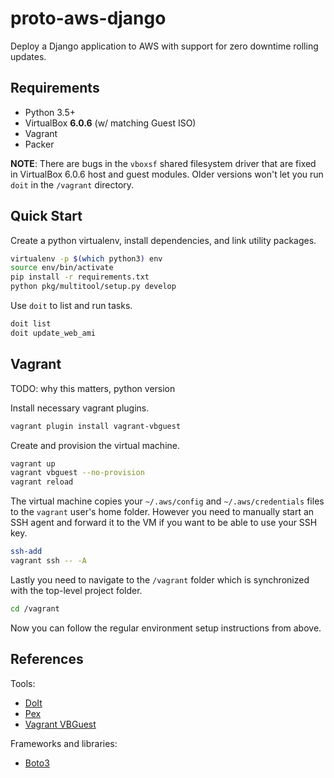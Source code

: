 # proto-aws-django

Deploy a Django application to AWS with support for zero downtime rolling
updates.

## Requirements

* Python 3.5+
* VirtualBox **6.0.6** (w/ matching Guest ISO)
* Vagrant
* Packer

**NOTE**: There are bugs in the `vboxsf` shared filesystem driver that are
fixed in VirtualBox 6.0.6 host and guest modules. Older versions won't let you
run `doit` in the `/vagrant` directory.

## Quick Start

Create a python virtualenv, install dependencies, and link utility packages.

```bash
virtualenv -p $(which python3) env
source env/bin/activate
pip install -r requirements.txt
python pkg/multitool/setup.py develop
```

Use `doit` to list and run tasks.

```bash
doit list
doit update_web_ami
```

## Vagrant

TODO: why this matters, python version

Install necessary vagrant plugins.

```bash
vagrant plugin install vagrant-vbguest
```

Create and provision the virtual machine.

```bash
vagrant up
vagrant vbguest --no-provision
vagrant reload
```

The virtual machine copies your `~/.aws/config` and `~/.aws/credentials` files
to the `vagrant` user's home folder. However you need to manually start an SSH
agent and forward it to the VM if you want to be able to use your SSH key.

```bash
ssh-add
vagrant ssh -- -A
```

Lastly you need to navigate to the `/vagrant` folder which is synchronized
with the top-level project folder.

```bash
cd /vagrant
```

Now you can follow the regular environment setup instructions from above.

## References

Tools:

* [DoIt](http://pydoit.org/)
* [Pex](https://pex.readthedocs.io/en/stable/index.html)
* [Vagrant VBGuest](https://github.com/dotless-de/vagrant-vbguest)

Frameworks and libraries:

* [Boto3](https://boto3.amazonaws.com/v1/documentation/api/latest/index.html)
